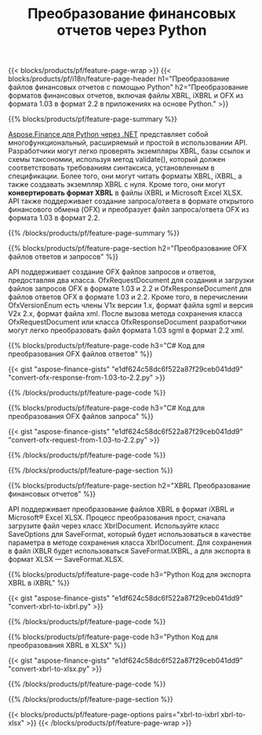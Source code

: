 ﻿---
title: Преобразование финансовых отчетов через Python
url: /ru/python-net/conversion/
description:  Код Python для преобразования финансовых отчетов в форматы файлов XBRL, iXBRL(встроенный xbrl) и OFX с помощью библиотеки Python.
---
{{< blocks/products/pf/feature-page-wrap >}}
{{< blocks/products/pf/i18n/feature-page-header h1="Преобразование файлов финансовых отчетов с помощью Python" h2="Преобразование форматов финансовых отчетов, включая файлы XBRL, iXBRL и OFX из формата 1.03 в формат 2.2 в приложениях на основе Python." >}}

{{% blocks/products/pf/feature-page-summary %}}

[Aspose.Finance для Python через .NET](https://products.aspose.com/finance/python-net/) представляет собой многофункциональный, расширяемый и простой в использовании API. Разработчики могут легко проверять экземпляры XBRL, базы ссылок и схемы таксономии, используя метод validate(), который должен соответствовать требованиям синтаксиса, установленным в спецификации. Более того, они могут читать форматы XBRL, iXBRL, а также создавать экземпляр XBRL с нуля. Кроме того, они могут **конвертировать формат XBRL** в файлы iXBRL и Microsoft Excel XLSX. API также поддерживает создание запроса/ответа в формате открытого финансового обмена (OFX) и преобразует файл запроса/ответа OFX из формата 1.03 в формат 2.2.

{{% /blocks/products/pf/feature-page-summary %}}

{{% blocks/products/pf/feature-page-section h2="Преобразование OFX файлов ответов и запросов" %}}

API поддерживает создание OFX файлов запросов и ответов, предоставляя два класса. OfxRequestDocument для создания и загрузки файлов запросов OFX в формате 1.03 и 2.2 и OfxResponseDocument для файлов ответов OFX в формате 1.03 и 2.2. Кроме того, в перечислении OfxVersionEnum есть члены V1x версии 1.x, формат файла sgml и версия V2x 2.x, формат файла xml. После вызова метода сохранения класса OfxRequestDocument или класса OfxResponseDocument разработчики могут легко преобразовать файл формата 1.03 sgml в формат 2.2 xml.


{{% blocks/products/pf/feature-page-code h3="C# Код для преобразования OFX файлов ответов" %}}

{{< gist "aspose-finance-gists" "e1df624c58dc6f522a87f29ceb041dd9" "convert-ofx-response-from-1.03-to-2.2.py" >}} 

{{% /blocks/products/pf/feature-page-code %}}

{{% blocks/products/pf/feature-page-code h3="C# Код для преобразования OFX файлов запроса" %}}

{{< gist "aspose-finance-gists" "e1df624c58dc6f522a87f29ceb041dd9" "convert-ofx-request-from-1.03-to-2.2.py" >}} 

{{% /blocks/products/pf/feature-page-code %}}

{{% /blocks/products/pf/feature-page-section %}}

{{% blocks/products/pf/feature-page-section h2="XBRL Преобразование финансовых отчетов" %}}

API поддерживает преобразование файлов XBRL в формат iXBRL и Microsoft® Excel XLSX. Процесс преобразования прост, сначала загрузите файл через класс XbrlDocument. Используйте класс SaveOptions для SaveFormat, который будет использоваться в качестве параметра в методе сохранения класса XbrlDocument. Для сохранения в файл iXBLR будет использоваться SaveFormat.IXBRL, а для экспорта в формат XLSX — SaveFormat.XLSX.

{{% blocks/products/pf/feature-page-code h3="Python Код для экспорта XBRL в iXBRL" %}}

{{< gist "aspose-finance-gists" "e1df624c58dc6f522a87f29ceb041dd9" "convert-xbrl-to-ixbrl.py" >}} 

{{% /blocks/products/pf/feature-page-code %}}

{{% blocks/products/pf/feature-page-code h3="Python Код для преобразования XBRL в XLSX" %}}

{{< gist "aspose-finance-gists" "e1df624c58dc6f522a87f29ceb041dd9" "convert-xbrl-to-xlsx.py" >}} 

{{% /blocks/products/pf/feature-page-code %}}

{{% /blocks/products/pf/feature-page-section %}}

{{< blocks/products/pf/feature-page-options pairs="xbrl-to-ixbrl xbrl-to-xlsx" >}}
{{< /blocks/products/pf/feature-page-wrap >}}